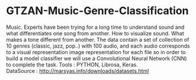 # GTZAN-Music-Genre-Classification
Music. Experts have been trying for a long time to understand sound and what differentiates one song from another. How to visualize sound. What makes a tone different from another. The data contain a set of collection of 10 genres (classic, jazz, pop..) with 100 audio, and each audio corresponds to a visual representation image representation for each file so in order to build a model classifier we will use a Convolutional Neural Network (CNN) to complete the task. Tools : PYTHON, Librosa, Keras.  
DataSource : http://marsyas.info/downloads/datasets.html
